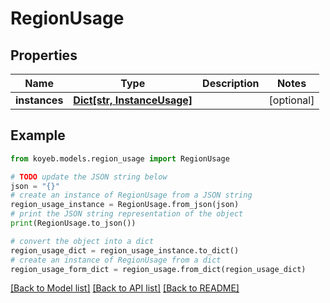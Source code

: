 # RegionUsage


## Properties

Name | Type | Description | Notes
------------ | ------------- | ------------- | -------------
**instances** | [**Dict[str, InstanceUsage]**](InstanceUsage.md) |  | [optional] 

## Example

```python
from koyeb.models.region_usage import RegionUsage

# TODO update the JSON string below
json = "{}"
# create an instance of RegionUsage from a JSON string
region_usage_instance = RegionUsage.from_json(json)
# print the JSON string representation of the object
print(RegionUsage.to_json())

# convert the object into a dict
region_usage_dict = region_usage_instance.to_dict()
# create an instance of RegionUsage from a dict
region_usage_form_dict = region_usage.from_dict(region_usage_dict)
```
[[Back to Model list]](../README.md#documentation-for-models) [[Back to API list]](../README.md#documentation-for-api-endpoints) [[Back to README]](../README.md)


